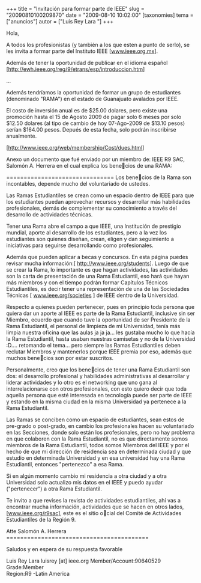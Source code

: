 +++
title = "Invitación para formar parte de IEEE"
slug = "20090810100209870"
date = "2009-08-10 10:02:00"
[taxonomies]
tema = ["anuncios"]
autor = ["Luis Rey Lara "]
+++

Hola,

A todos los profesionistas (y también a los que esten a punto de serlo),
se les invita a formar parte del Instituto IEEE
\[<a href="http://www.ieee.org.mx">www.ieee.org.mx</a>\].

Además de tener la oportunidad de publicar en el idioma español
\[<a href="http://ewh.ieee.org/reg/9/etrans/esp/introduccion.htm">http://ewh.ieee.org/reg/9/etrans/esp/introduccion.htm</a>\]

…

<!-- more -->
Además tendríamos la oportunidad de formar un grupo de estudiantes
(denominado "RAMA") en el estado de Guanajuato avalados por IEEE.

El costo de inversión anual es de $25.00 dolares, pero existe una
promoción hasta el 15 de Agosto 2009 de pagar solo 6 meses por solo
$12.50 dolares (al tipo de cambio de hoy 07-Ago-2009 de $13.10 pesos)
serían $164.00 pesos. Depués de esta fecha, solo podrán inscribirse
anualmente.

\[<a href="http://www.ieee.org/web/membership/Cost/dues.html">http://www.ieee.org/web/membership/Cost/dues.html</a>\]

Anexo un documento que fué enviado por un miembro de: IEEE R9 SAC,
Salomón A. Herrera en el cual explica los benecios de una RAMA:

=============================== Los benecios de la Rama son
incontables, depende mucho del voluntariado de ustedes.

Las Ramas Estudiantiles se crean como un espacio dentro de IEEE para que
los estudiantes puedan aprovechar recursos y desarrollar más habilidades
profesionales, demás de complementar su conocimiento a través del
desarrollo de actividades técnicas.

Tener una Rama abre el campo a que IEEE, una Institución de prestigio
mundial, aporte al desarrollo de los estudiantes, pero a la vez los
estudiantes son quienes diseñan, crean, eligen y dan seguimiento a
iniciativas para seguirse desarrollando como profesionales.

Además que pueden aplicar a becas y concursos. En esta página puedes
revisar mucha información:\[
<a href="http://www.ieee.org/students">http://www.ieee.org/students</a>\].
Luego de que se crear la Rama, lo importante es que hagan actividades,
las actividades son la carta de presentación de una Rama Estudiantil,
eso hará que hayan más miembros y con el tiempo podrán formar Capítulos
Técnicos Estudiantiles, es decir tener una representación de una de las
Sociedades Técnicas \[
<a href="http://www.ieee.org/societies">www.ieee.org/societies</a> \] de
IEEE dentro de la Universidad.

Respecto a quienes pueden pertenecer, pues en principio toda persona que
quiera dar un aporte al IEEE es parte de la Rama Estudiantil, inclusive
sin ser Miembro, ecuerdo que cuando tuve la oportunidad de ser
Presidente de la Rama Estudiantil, el personal de limpieza de mi
Universidad, tenía más limpia nuestra oficina que las aulas ja ja ja…
les gustaba mucho lo que hacía la Rama Estudiantil, hasta usaban
nuestras camisetas y no de la Universidad :D…. retomando el tema… pero
siempre las Ramas Estudiantiles deben reclutar Miembros y mantenerlos
porque IEEE premia por eso, además que muchos benecios son por estar
suscritos.

Personalmente, creo que los benecios de tener una Rama Estudiantil son
dos: el desarrollo profesional y habilidades administrativas al
desarrollar y liderar actividades y lo otro es el networking que uno
gana al interrelacionarse con otros profesionales, con esto quiero decir
que toda aquella persona que esté interesada en tecnología puede ser
parte de IEEE y estando en la misma ciudad en la misma Universidad ya
pertenece a la Rama Estudiantil.

Las Ramas se conciben como un espacio de estudiantes, sean estos de
pre-grado o post-grado, en cambio los profesionales hacen su
voluntariado en las Secciones, donde solo están los profesionales, pero
no hay problema en que colaboren con la Rama Estudiantil, no es que
directamente somos miembros de la Rama Estudiantil, todos somos Miembros
del IEEE y por el hecho de que mi dirección de residencia sea en
determinada ciudad y que estudio en determinada Universidad y en esa
universidad hay una Rama Estudiantil, entonces "pertenezco" a esa Rama.

Si en algún momento cambio mi residencia a otra ciudad y a otra
Universidad solo actualizo mis datos en el IEEE y puedo ayudar
("pertenecer") a otra Rama Estudiantil.

Te invito a que revises la revista de actividades estudiantiles, ahí vas
a encontrar mucha información, actividades que se hacen en otros
lados,\[<a href="http://www.ieee.org/r9sac">www.ieee.org/r9sac</a>\],
este es el sitio ocial del Comité de Actividades Estudiantiles de la
Región 9.

Atte Salomón A. Herrera =========================================

Saludos y en espera de su respuesta favorable

Luis Rey Lara luisrey \[at\] ieee.org Member/Account:90640529
Grade:Member  
Region:R9 -Latin America

